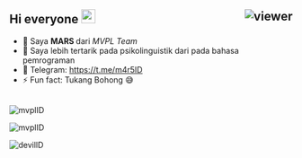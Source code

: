 ## Hi everyone  <img src="https://media.giphy.com/media/hvRJCLFzcasrR4ia7z/giphy.gif" width="25px"> <img align="right" src="https://komarev.com/ghpvc/?username=mvplID&style=flat&color=d83a7c" alt="viewer" />

- 🔭 Saya <b>MARS </b> dari <i>MVPL Team</i></br>
- 🌱 Saya lebih tertarik pada psikolinguistik dari pada bahasa pemrograman<br/>
- 💬 Telegram: https://t.me/m4r5ID <br/>
- ⚡ Fun fact: Tukang Bohong 😅 <br/><br/>

<p><img align="center" src="https://github-readme-stats.vercel.app/api?username=mvplID&show_icons=true&locale=en&count_private=true" alt="mvplID" /></p>

<p><img align="center" src="https://github-readme-streak-stats.herokuapp.com/?user=mvplID&count_private=true" alt="mvplID" /></p>

<p><img align="center" src="https://github-readme-stats.vercel.app/api/top-langs?username=mvplID&show_icons=true&locale=en&layout=compact&count_private=true" alt="devillD" /></p>
